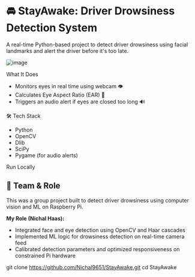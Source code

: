 
# 🚘 StayAwake: Driver Drowsiness Detection System 

A real-time Python-based project to detect driver drowsiness using facial landmarks and alert the driver before it's too late.

![image](https://github.com/user-attachments/assets/a26e315a-4016-4c0a-a5b3-51773ea619a0)



 What It Does

- Monitors eyes in real time using webcam 👁️
- Calculates Eye Aspect Ratio (EAR) 🧮
- Triggers an audio alert if eyes are closed too long 🔊


🛠️ Tech Stack

- Python
- OpenCV
- Dlib
- SciPy
- Pygame (for audio alerts)

Run Locally

## 👥 Team & Role

This was a group project built to detect driver drowsiness using computer vision and ML on Raspberry Pi.

**My Role (Nichal Haas):**
- Integrated face and eye detection using OpenCV and Haar cascades
- Implemented ML logic for drowsiness detection on real-time camera feed
- Calibrated detection parameters and optimized responsiveness on constrained Pi hardware

git clone https://github.com/Nichal9651/StayAwake.git
cd StayAwake
